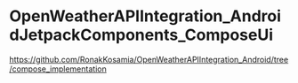 # OpenWeatherAPIIntegration_AndroidJetpackComponents_ComposeUi

https://github.com/RonakKosamia/OpenWeatherAPIIntegration_Android/tree/compose_implementation
